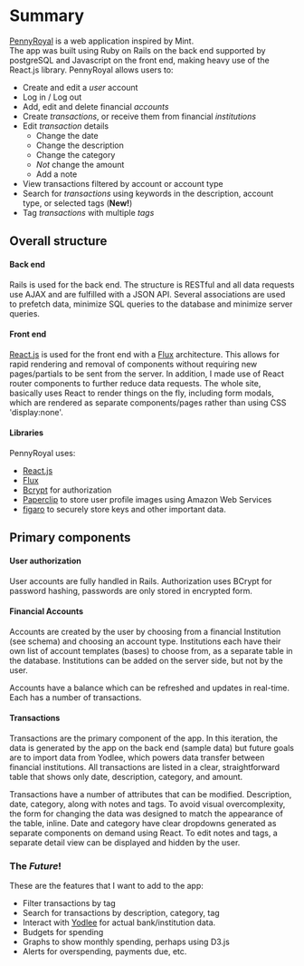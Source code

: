# Summary

[PennyRoyal][pennyroyal] is a web application inspired by Mint.  
The app was built using Ruby on Rails on the back end supported by postgreSQL and Javascript on the front end, making heavy use of the React.js library.  PennyRoyal allows users to:

- Create and edit a _user_ account
- Log in / Log out
- Add, edit and delete financial _accounts_
- Create _transactions_, or receive them from financial _institutions_
- Edit _transaction_ details
  - Change the date
  - Change the description
  - Change the category
  - _Not_ change the amount
  - Add a note
- View transactions filtered by account or account type
- Search for _transactions_ using keywords in the description, account type, or selected tags (**New!**)
- Tag _transactions_ with multiple _tags_

## Overall structure

#### Back end

Rails is used for the back end.  The structure is RESTful and all data requests use AJAX and are fulfilled with a JSON API.  Several associations are used to prefetch data, minimize SQL queries to the database and minimize server queries.
#### Front end

[React.js][React] is used for the front end with a [Flux][Flux] architecture.  This allows for rapid rendering and removal of components without requiring new pages/partials to be sent from the server.  In addition, I made use of React router components to further reduce data requests.  The whole site, basically uses React to render things on the fly, including form modals, which are rendered as separate components/pages rather than using CSS 'display:none'.

#### Libraries

PennyRoyal uses:
- [React.js][React]
- [Flux][Flux]
- [Bcrypt](https://github.com/codahale/bcrypt-ruby) for authorization
- [Paperclip](https://github.com/thoughtbot/paperclip) to store user profile images using Amazon Web Services
- [figaro](https://github.com/laserlemon/figaro) to securely store keys and other important data.

## Primary components

#### User authorization

User accounts are fully handled in Rails.  Authorization uses BCrypt for password hashing, passwords are only stored in encrypted form.  

#### Financial Accounts

Accounts are created by the user by choosing from a financial Institution (see schema) and choosing an account type.  Institutions each have their own list of account templates (bases) to choose from, as a separate table in the database.  Institutions can be added on the server side, but not by the user.

Accounts have a balance which can be refreshed and updates in real-time.  Each has a number of transactions.  

#### Transactions

Transactions are the primary component of the app.  In this iteration, the data is generated by the app on the back end (sample data) but future goals are to import data from Yodlee, which powers data transfer between financial institutions.  All transactions are listed in a clear, straightforward table that shows only date, description, category, and amount.

Transactions have a number of attributes that can be modified.  Description, date, category, along with notes and tags.  To avoid visual overcomplexity, the form for changing the data was designed to match the appearance of the table, inline.  Date and category have clear dropdowns generated as separate components on demand using React.  To edit notes and tags, a separate detail view can be displayed and hidden by the user.

### The _Future_!

These are the features that I want to add to the app:
- Filter transactions by tag
- Search for transactions by description, category, tag
- Interact with [Yodlee][yodlee] for actual bank/institution data.
- Budgets for spending
- Graphs to show monthly spending, perhaps using D3.js
- Alerts for overspending, payments due, etc.




[pennyroyal]:https://pennyroyal.money/
[React]:https://facebook.github.io/react/
[Flux]:https://facebook.github.io/flux/
[Yodlee]:http://www.yodlee.com/
